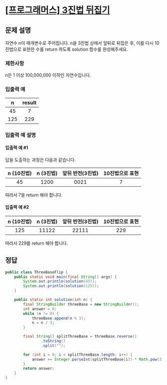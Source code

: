 # [\[프로그래머스\] 3진법 뒤집기](https://programmers.co.kr/learn/courses/30/lessons/68935?language=java)

## 문제 설명
자연수 n이 매개변수로 주어집니다. n을 3진법 상에서 앞뒤로 뒤집은 후, 이를 다시 10진법으로 표현한 수를 return 하도록 solution 함수를 완성해주세요.

### 제한사항
n은 1 이상 100,000,000 이하인 자연수입니다.

### 입출력 예
n | result
:---: | :---:
45 | 7
125 | 229

### 입출력 예 설명

#### 입출력 예 #1

답을 도출하는 과정은 다음과 같습니다.

n (10진법) | n (3진법) | 앞뒤 반전(3진법) | 10진법으로 표현
:---: | :---: | :---: | :---:
45 | 1200 | 0021 | 7

따라서 7을 return 해야 합니다.

#### 입출력 예 #2

n (10진법) | n (3진법) | 앞뒤 반전(3진법) | 10진법으로 표현
:---: | :---: | :---: | :---:
125 | 11122 | 22111 | 229

따라서 229를 return 해야 합니다.

## 정답

```java
public class ThreeBaseFlip {
    public static void main(final String[] args) {
        System.out.println(solution(45));
        System.out.println(solution(125));
    }

    public static int solution(int n) {
        final StringBuilder threeBase = new StringBuilder();
        int answer = 0;
        while (n != 0) {
            threeBase.append(n % 3);
            n = n / 3;
        }

        final String[] splitThreeBase = threeBase.reverse()
                .toString()
                .split("");

        for (int i = 0; i < splitThreeBase.length; i++) {
            answer += Integer.parseInt(splitThreeBase[i]) * Math.pow(3, i);
        }
        return answer;
    }
}
```
